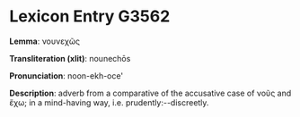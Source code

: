 # Lexicon Entry G3562

**Lemma**: νουνεχῶς

**Transliteration (xlit)**: nounechōs

**Pronunciation**: noon-ekh-oce'

**Description**:
adverb from a comparative of the accusative case of νοῦς and ἔχω; in a mind-having way, i.e. prudently:--discreetly.
